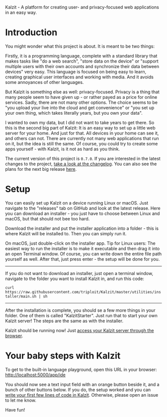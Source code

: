Kalzit - A platform for creating user- and privacy-focused web applications in an easy way.

#  Introduction

You might wonder what this project is about. It is meant to be two things:

Firstly, it is a programming language, complete with a standard library that makes tasks like "do a web search", "store data on the device" or "support multiple users with their own accounts and synchronize their data between devices" very easy.
This language is focused on being easy to learn, creating graphical user interfaces and working with media. And it avoids some annoyances of other languages.

But Kalzit is something else as well: privacy-focused. Privacy is a thing that many people seem to have given up - or rather payed as a price for online services.
Sadly, there are not many other options. The choice seems to be "you upload your live into the cloud and get convenience" or "you set up your own thing, which takes literally years, but you own your data".

I wanted to own my data, but I did not want to take years to get there.
So this is the second big part of Kalzit: It is an easy way to set up a little web server for your home. And just for that. All devices in your home can see it, and others can not. There are currently not many web applications that run on it, but the idea is still the same. Of course, you could try to create some apps yourself - with Kalzit, is it not as hard as you think.

The current version of this project is `0.7.0`. If you are interested in the latest changes to the project, [take a look at the changelog](/docs/changelog/0.7.0.md). You can also see the plans for the next big release [here](/docs/future/1.0.0.md).

# Setup

You can easily set up Kalzit on a device running Linux or macOS.
Just navigate to the "releases" tab on GitHub and look at the latest release.
Here you can download an installer - you just have to choose between Linux and macOS, but that should not bee too hard.

Download the installer and put the installer application into a folder - this is where Kalzit will be installed to. Then you can simply run it.

On macOS, just double-click on the installer app.
Tip for Linux users: The easiest way to run the installer is to make it executable and then drag it into an open Terminal window. Of course, you can write down the entire file path yourself as well. After that, just press enter - the setup will be done for you.

---

If you do not want to download an installer, just open a terminal window, navigate to the folder you want to install Kalzit in, and run this code:

`curl https://raw.githubusercontent.com/triploit/Kalzit/master/utilities/installer/main.sh | sh`

---

After the installation is complete, you should se a few more things in your folder. One of them is called "KalzitStarter". Just run that to start your own Kalzit server! The steps are the same as with the installer.

Kalzit should be running now! Just [access your Kalzit server through the browser](http://localhost:5000/).

# Your baby steps with Kalzit

To get to the built-in language playground, open this URL in your browser: [http://localhost:5000/app/ide](http://localhost:5000/app/ide)

You should now see a text input field with an orange button beside it, and a bunch of other buttons below.
If you do, the setup worked and you can [write your first few lines of code in Kalzit](http://localhost:5000/docs/tutorial/babysteps.md).
Otherwise, please open an issue to let me know.

Have fun!
